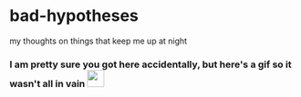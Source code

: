 # bad-hypotheses
my thoughts on things that keep me up at night


### I am pretty sure you got here accidentally, but here's a gif so it wasn't all in vain <img src= "https://www.reddit.com/r/HighQualityGifs/comments/b2qitg/when_you_have_no_idea_how_everyone_is_making_gifs/" width= "30px">
